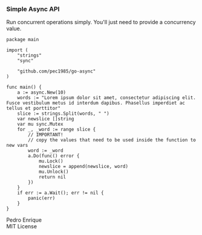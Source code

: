 ### Simple Async API

Run concurrent operations simply. You'll just need to provide a concurrency value.
```
package main

import (
	"strings"
	"sync"

	"github.com/pec1985/go-async"
)

func main() {
	a := async.New(10)
	words := "Lorem ipsum dolor sit amet, consectetur adipiscing elit. Fusce vestibulum metus id interdum dapibus. Phasellus imperdiet ac tellus et porttitor"
	slice := strings.Split(words, " ")
	var newslice []string
	var mu sync.Mutex
	for _, _word := range slice {
		// IMPORTANT!
		// copy the values that need to be used inside the function to new vars
		word := _word
		a.Do(func() error {
			mu.Lock()
			newslice = append(newslice, word)
			mu.Unlock()
			return nil
		})
	}
	if err := a.Wait(); err != nil {
		panic(err)
	}
}
```

Pedro Enrique  
MIT License  
